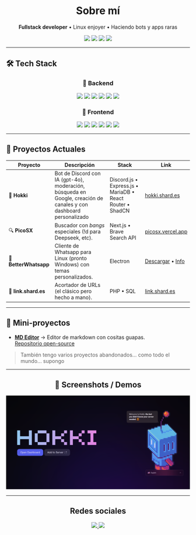 

<h1 align="center">Sobre mí</h1>
<p align="center">
  <b>Fullstack developer</b> • Linux enjoyer • Haciendo bots y apps raras
</p>

<p align="center">
  <img src="https://img.shields.io/badge/Arch%20Linux-darkblue?style=for-the-badge&logo=arch-linux" />
  <img src="https://img.shields.io/badge/TypeScript-black?style=for-the-badge&logo=typescript" />
  <img src="https://img.shields.io/badge/React-black?style=for-the-badge&logo=react" />
  <img src="https://img.shields.io/badge/MariaDB-darkorange?style=for-the-badge&logo=mariadb" />
</p>

---

## 🛠️ Tech Stack

<h3 align="center">🔧 Backend</h2>
<p align="center">
  <img src="https://img.shields.io/badge/PHP-black?style=for-the-badge&logo=php" />
  <img src="https://img.shields.io/badge/Express.js-black?style=for-the-badge&logo=express" />
  <img src="https://img.shields.io/badge/Websockets-black?style=for-the-badge&logo=socketdotio" />
  <img src="https://img.shields.io/badge/Python-black?style=for-the-badge&logo=python" />
  <img src="https://img.shields.io/badge/Flask-black?style=for-the-badge&logo=flask" />
  <img src="https://img.shields.io/badge/Kotlin-black?style=for-the-badge&logo=kotlin" />
</p>

<h3 align="center"> 🎨 Frontend</h2>
<p align="center">
  <img src="https://img.shields.io/badge/Astro-black?style=for-the-badge&logo=astro" />
  <img src="https://img.shields.io/badge/React-black?style=for-the-badge&logo=react" />
  <img src="https://img.shields.io/badge/Electron-black?style=for-the-badge&logo=electron" />
  <img src="https://img.shields.io/badge/Svelte-black?style=for-the-badge&logo=svelte" />
  <img src="https://img.shields.io/badge/Tailwind%20CSS-black?style=for-the-badge&logo=tailwindcss" />
  <img src="https://img.shields.io/badge/Figma-purple?style=for-the-badge&logo=figma&logoColor=white" />
</p>
<hr>

## 🚀 Proyectos Actuales

| Proyecto | Descripción | Stack | Link |
|----------|-------------|-------|------|
| 👑 **Hokki** | Bot de Discord con IA (gpt-4o), moderación, búsqueda en Google, creación de canales y con dashboard personalizado | Discord.js • Express.js • MariaDB • React Router • ShadCN | [hokki.shard.es](https://hokki.shard.es/?referer=github) |
| 🔍 **PicoSX** | Buscador con *bangs* especiales (!d para Deepseek, etc). | Next.js • Brave Search API | [picosx.vercel.app](https://picosx.vercel.app/) |
| 💬 **BetterWhatsapp** | Cliente de Whatsapp para Linux (pronto Windows) con temas personalizados. | Electron | [Descargar](https://github.com/pico190/betterwhatsapp/releases/tag/v1.4.5) • [Info](https://github.com/pico190/betterwhatsapp) |
| 🔗 **link.shard.es** | Acortador de URLs (el clásico pero hecho a mano). | PHP • SQL | [link.shard.es](https://link.shard.es/) |

---

## 🧪 Mini-proyectos

- [**MD Editor**](https://picomdeditor.vercel.app/) → Editor de markdown con cositas guapas.  
  [Repositorio open-source](https://github.com/pico190/mdeditor)

> También tengo varios proyectos abandonados... como todo el mundo... supongo

---

<h2 align="center">📸 Screenshots / Demos</h2>
<p align="center">
  <a href="https://hokki.shard.es/">
    <img src="https://github.com/pico190/pico190/blob/main/hokkipreview1.png?raw=true" alt="hokki.shard.es" />
  </a>
</p>

---

<h2 align="center">Redes sociales</h2>

<p align="center">
  <a href="">
    <img src="https://img.shields.io/badge/pico190＿-black?style=for-the-badge&logo=discord" />
  </a>
  <a href="https://x.com/pico190_">
    <img src="https://img.shields.io/badge/pico190＿-black?style=for-the-badge&logo=x" />
  </a>
</p>
